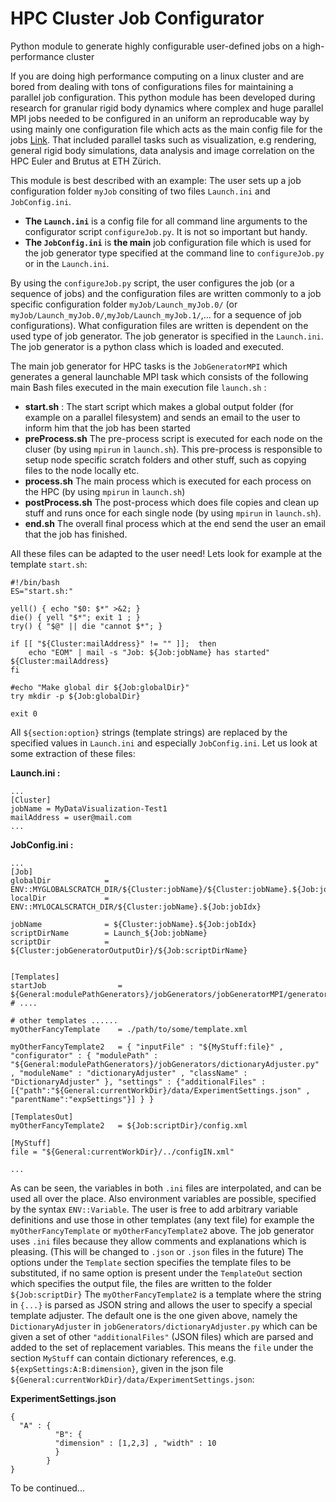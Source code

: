 # HPC Cluster Job Configurator
Python module to generate highly configurable user-defined jobs on a high-performance cluster

If you are doing high performance computing on a linux cluster and are bored from dealing with tons of configurations files for maintaining a parallel job configuration.
This python module has been developed during research for granular rigid body dynamics where complex and huge parallel MPI jobs needed to be configured in an uniform an reproducable way by using mainly one configuration file which acts as the main config file for the jobs [Link](http://www.zfm.ethz.ch/~nuetzig/?page=research). That included parallel tasks such as visualization, e.g rendering, general rigid body simulations, data analysis and image correlation on the HPC Euler and Brutus at ETH Zürich.


This module is best described with an example:
The user sets up a job configuration folder ``myJob`` consiting of two files ``Launch.ini`` and ``JobConfig.ini``.

  - **The ``Launch.ini``** is a config file for all command line arguments to the configurator script ``configureJob.py``. It is not so important but handy.
  - **The ``JobConfig.ini``** is **the main** job configuration file which is used for the job generator type specified at the command line to ``configureJob.py`` or in the ``Launch.ini``.

By using the ``configureJob.py`` script, the user configures the job (or a sequence of jobs) and the configuration files are written commonly to a job specific configuration folder
``myJob/Launch_myJob.0/`` (or ``myJob/Launch_myJob.0/``,``myJob/Launch_myJob.1/``,... for a sequence of job configurations). What configuration files are written is dependent on the used type of job generator. The job generator is specified in the ``Launch.ini``. The job generator is a python class which is loaded and executed. 

The main job generator for HPC tasks is the ``JobGeneratorMPI`` which generates a general launchable MPI task which consists of the following main Bash files executed in the main execution file ``launch.sh`` :

  - **start.sh** : The start script which makes a global output folder (for example on a parallel filesystem) and sends an email to the user to inform him that the job has been started
  - **preProcess.sh** The pre-process script is executed for each node on the cluser (by using ``mpirun`` in ``launch.sh``). This pre-process is responsible to setup node specific scratch folders and other stuff, such as copying files to the node locally etc.
  - **process.sh** The main process which is executed for each process on the HPC (by using ``mpirun`` in ``launch.sh``)
  - **postProcess.sh** The post-process which does file copies and clean up stuff and runs once for each single node (by using ``mpirun`` in ``launch.sh``).
  - **end.sh** The overall final process which at the end send the user an email that the job has finished.

All these files can be adapted to the user need!
Lets look for example at the template ``start.sh``:

```
#!/bin/bash    
ES="start.sh:"

yell() { echo "$0: $*" >&2; }
die() { yell "$*"; exit 1 ; }
try() { "$@" || die "cannot $*"; }

if [[ "${Cluster:mailAddress}" != "" ]];  then
    echo "EOM" | mail -s "Job: ${Job:jobName} has started" ${Cluster:mailAddress} 
fi

#echo "Make global dir ${Job:globalDir}" 
try mkdir -p ${Job:globalDir} 

exit 0
```
All ``${section:option}`` strings (template strings) are replaced by the specified values in ``Launch.ini`` and especially ``JobConfig.ini``. Let us look at some extraction of these files:

**Launch.ini :**  
```
...
[Cluster]
jobName = MyDataVisualization-Test1
mailAddress = user@mail.com
...
```
**JobConfig.ini :**
```
...
[Job]
globalDir            = ENV::MYGLOBALSCRATCH_DIR/${Cluster:jobName}/${Cluster:jobName}.${Job:jobIdx}
localDir             = ENV::MYLOCALSCRATCH_DIR/${Cluster:jobName}.${Job:jobIdx}

jobName              = ${Cluster:jobName}.${Job:jobIdx}
scriptDirName        = Launch_${Job:jobName}
scriptDir            = ${Cluster:jobGeneratorOutputDir}/${Job:scriptDirName}


[Templates]
startJob                = ${General:modulePathGenerators}/jobGenerators/jobGeneratorMPI/generatorToolPipeline/templates/start.sh
# ....

# other templates ...... 
myOtherFancyTemplate    = ./path/to/some/template.xml

myOtherFancyTemplate2   = { "inputFile" : "${MyStuff:file}" , "configurator" : { "modulePath" : "${General:modulePathGenerators}/jobGenerators/dictionaryAdjuster.py" , "moduleName" : "dictionaryAdjuster" , "className" : "DictionaryAdjuster" }, "settings" : {"additionalFiles" : [{"path":"${General:currentWorkDir}/data/ExperimentSettings.json" , "parentName":"expSettings"}] } }

[TemplatesOut]
myOtherFancyTemplate2   = ${Job:scriptDir}/config.xml

[MyStuff]
file = "${General:currentWorkDir}/../configIN.xml"

...
```
As can be seen, the variables in both ``.ini`` files are interpolated, and can be used all over the place.
Also environment variables are possible, specified by the syntax ``ENV::Variable``.
The user is free to add arbitrary variable definitions and use those in other templates (any text file) for example the ``myOtherFancyTemplate`` or ``myOtherFancyTemplate2`` above.
The job generator uses ``.ini`` files because they allow comments and explanations which is pleasing. (This will be changed to ``.json`` or ``.json`` files in the future)
The options under the ``Template`` section specifies the template files to be substituted, if no same option is present under the ``TemplateOut`` section which specifies the output file, the files are written to the folder ``${Job:scriptDir}``
The ``myOtherFancyTemplate2`` is a template where the string in ``{...}`` is parsed as JSON string and allows the user to specify a special template adjuster. The default one is the one given above, namely the ``DictionaryAdjuster`` in ``jobGenerators/dictionaryAdjuster.py`` which can be given a set of other ``"additionalFiles"`` (JSON files) which are parsed and added to the set of replacement variables. This means the ``file`` under the section ``MyStuff`` can contain dictionary references, e.g. ``${expSettings:A:B:dimension}``, given in the json file ``${General:currentWorkDir}/data/ExperimentSettings.json``:

**ExperimentSettings.json**
```
{
  "A" : { 
          "B": {
          "dimension" : [1,2,3] , "width" : 10 
          }
        }  
}
```

To be continued...

